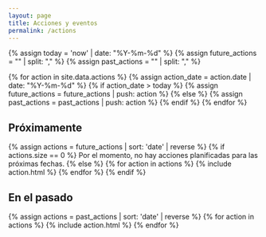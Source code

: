 ```yaml
---
layout: page
title: Acciones y eventos
permalink: /actions
---
```

{% assign today = 'now' | date: "%Y-%m-%d" %}
{% assign future_actions = "" | split: "," %}
{% assign past_actions = "" | split: "," %}

{% for action in site.data.actions %}
  {% assign action_date = action.date | date: "%Y-%m-%d" %}
  {% if action_date > today %}
      {% assign future_actions = future_actions | push: action %}
  {% else %}
      {% assign past_actions = past_actions | push: action %}
  {% endif %}
{% endfor %}

## Próximamente
{% assign actions = future_actions | sort: 'date' | reverse %}
{% if actions.size == 0 %}
Por el momento, no hay acciones planificadas para las próximas fechas.
{% else %}
  {% for action in actions %}
  {% include action.html %}
  {% endfor %}
{% endif %}

## En el pasado
{% assign actions = past_actions | sort: 'date' | reverse %}
{% for action in actions %}
  {% include action.html %}
{% endfor %}
